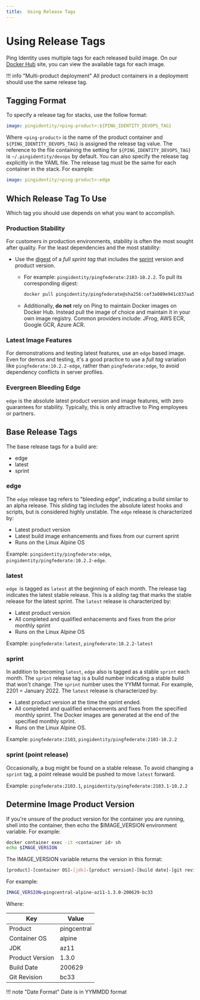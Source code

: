 ```yaml
---
title:  Using Release Tags
---
```

# Using Release Tags

Ping Identity uses multiple tags for each released build image. On our [Docker Hub](https://hub.docker.com/u/pingidentity) site, you can view the available tags for each image.

!!! info "Multi-product deployment"
    All product containers in a deployment should use the same release tag.

## Tagging Format

To specify a release tag for stacks, use the follow format:

```yaml
image: pingidentity/<ping-product>:${PING_IDENTITY_DEVOPS_TAG}
```

Where `<ping-product>` is the name of the product container and `${PING_IDENTITY_DEVOPS_TAG}` is assigned the release tag value. The reference to the file containing the setting for `${PING_IDENTITY_DEVOPS_TAG}` is `~/.pingidentity/devops` by default. You can also specify the release tag explicitly in the YAML file. The release tag must be the same for each container in the stack. For example:

```yaml
image: pingidentity/<ping-product>:edge
```

## Which Release Tag To Use

Which tag you should use depends on what you want to accomplish.

### Production Stability

For customers in production environments, stability is often the most sought after quality. For the least dependencies and the most stability:

* Use the [digest](https://docs.docker.com/engine/reference/commandline/images/#list-image-digests) of a _full sprint tag_ that includes the [sprint](#sprint) version and product version.
    * For example: `pingidentity/pingfederate:2103-10.2.2`. To pull its corresponding digest:

        ```sh
        docker pull pingidentity/pingfederate@sha256:cef3a089e941c837aa598739f385722157eae64510108e81b2064953df2e9537
        ```

    * Additionally, **do not** rely on Ping to maintain Docker images on Docker Hub. Instead pull the image of choice and maintain it in your own image registry. Common providers include: JFrog, AWS ECR, Google GCR, Azure ACR.

### Latest Image Features

For demonstrations and testing latest features, use an `edge` based image. Even for demos and testing, it's a good practice to use a _full tag_ variation like `pingfederate:10.2.2-edge`, rather than `pingfederate:edge`, to avoid dependency conflicts in server profiles.

### Evergreen Bleeding Edge

`edge` is the absolute latest product version and image features, with zero guarantees for stability.
Typically, this is only attractive to Ping employees or partners.

## Base Release Tags

The base release tags for a build are:

* edge
* latest
* sprint

### edge

The `edge` release tag refers to "bleeding edge", indicating a build similar to an alpha release. This _sliding_ tag includes the absolute latest hooks and scripts, but is considered highly unstable. The `edge` release is characterized by:

* Latest product version
* Latest build image enhancements and fixes from our current sprint
* Runs on the Linux Alpine OS

Example: `pingidentity/pingfederate:edge`, `pingidentity/pingfederate:10.2.2-edge`.

### latest

`edge `is tagged as `latest` at the beginning of each month. The release tag indicates the latest stable release. This is a _sliding_ tag that marks the stable release for the latest sprint. The `latest` release is characterized by:

* Latest product version
* All completed and qualified enhacements and fixes from the prior monthly sprint
* Runs on the Linux Alpine OS

Example: `pingfederate:latest`, `pingfederate:10.2.2-latest`

### sprint

In addition to becoming `latest`, `edge` also is tagged as a stable `sprint` each month.  The `sprint` release tag is a build number indicating a stable build that won't change. The `sprint` number uses the YYMM format. For example, 2201 = January 2022.  The `latest` release is characterized by:

* Latest product version at the time the sprint ended.
* All completed and qualified enhacements and fixes from the specified monthly sprint. The Docker images are generated at the end of the specified monthly sprint.
* Runs on the Linux Alpine OS.

Example: `pingfederate:2103`, `pingidentity/pingfederate:2103-10.2.2`

### sprint (point release)

Occasionally, a bug might be found on a stable release. To avoid changing a `sprint` tag, a point release would be pushed to move `latest` forward.

Example: `pingfederate:2103.1`, `pingidentity/pingfederate:2103.1-10.2.2`

## Determine Image Product Version

If you're unsure of the product version for the container you are running, shell into the container, then echo the $IMAGE_VERSION environment variable. For example:

```sh
docker container exec -it <container id> sh
echo $IMAGE_VERSION
```

The IMAGE_VERSION variable returns the version in this format:

```sh
[product]-[container OS]-[jdk]-[product version]-[build date]-[git revision]
```

For example:

```sh
IMAGE_VERSION=pingcentral-alpine-az11-1.3.0-200629-bc33
```

Where:

| Key | Value |
|-----|-----|
| Product | pingcentral |
| Container OS | alpine |
| JDK | az11 |
| Product Version | 1.3.0 |
| Build Date | 200629 |
| Git Revision | bc33 |

!!! note "Date Format"
    Date is in YYMMDD format
